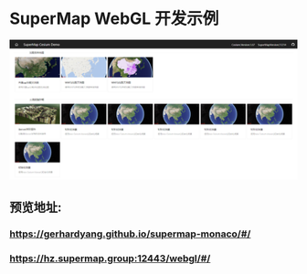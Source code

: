 <!--
 * @Author: 杨光辉(GerhardYang)
 * @Date: 2022-03-12 23:14:07
 * @LastEditors: 杨光辉(GerhardYang)
 * @LastEditTime: 2022-03-20 00:04:59
 * @Description: file content
 * @Copyright: 超图软件华中平台客户中心 (SuperMap Software Co., Ltd. -Central China Platform)
-->
# SuperMap WebGL 开发示例

![](./home.png)

## 预览地址:
###  https://gerhardyang.github.io/supermap-monaco/#/
### https://hz.supermap.group:12443/webgl/#/
